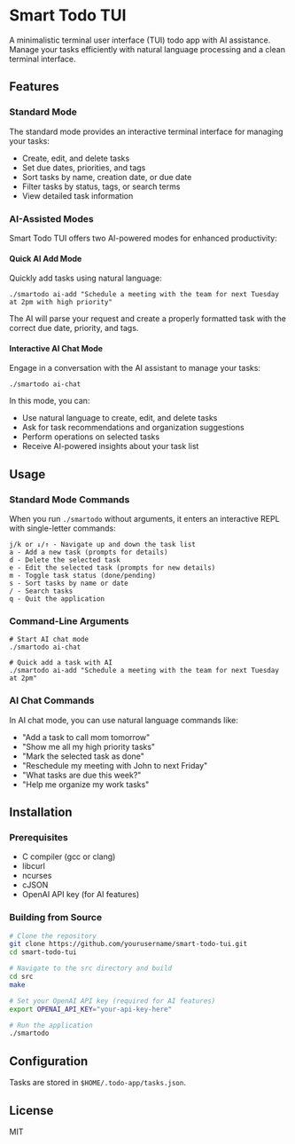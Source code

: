 # Smart Todo TUI

A minimalistic terminal user interface (TUI) todo app with AI assistance. Manage your tasks efficiently with natural language processing and a clean terminal interface.

## Features

### Standard Mode

The standard mode provides an interactive terminal interface for managing your tasks:

- Create, edit, and delete tasks
- Set due dates, priorities, and tags
- Sort tasks by name, creation date, or due date
- Filter tasks by status, tags, or search terms
- View detailed task information

### AI-Assisted Modes

Smart Todo TUI offers two AI-powered modes for enhanced productivity:

#### Quick AI Add Mode

Quickly add tasks using natural language:

```
./smartodo ai-add "Schedule a meeting with the team for next Tuesday at 2pm with high priority"
```

The AI will parse your request and create a properly formatted task with the correct due date, priority, and tags.

#### Interactive AI Chat Mode

Engage in a conversation with the AI assistant to manage your tasks:

```
./smartodo ai-chat
```

In this mode, you can:

- Use natural language to create, edit, and delete tasks
- Ask for task recommendations and organization suggestions
- Perform operations on selected tasks
- Receive AI-powered insights about your task list

## Usage

### Standard Mode Commands

When you run `./smartodo` without arguments, it enters an interactive REPL with single-letter commands:

```
j/k or ↓/↑ - Navigate up and down the task list
a - Add a new task (prompts for details)
d - Delete the selected task
e - Edit the selected task (prompts for new details)
m - Toggle task status (done/pending)
s - Sort tasks by name or date
/ - Search tasks
q - Quit the application
```

### Command-Line Arguments

```
# Start AI chat mode
./smartodo ai-chat

# Quick add a task with AI
./smartodo ai-add "Schedule a meeting with the team for next Tuesday at 2pm"
```

### AI Chat Commands

In AI chat mode, you can use natural language commands like:

- "Add a task to call mom tomorrow"
- "Show me all my high priority tasks"
- "Mark the selected task as done"
- "Reschedule my meeting with John to next Friday"
- "What tasks are due this week?"
- "Help me organize my work tasks"

## Installation

### Prerequisites

- C compiler (gcc or clang)
- libcurl
- ncurses
- cJSON
- OpenAI API key (for AI features)

### Building from Source

```bash
# Clone the repository
git clone https://github.com/yourusername/smart-todo-tui.git
cd smart-todo-tui

# Navigate to the src directory and build
cd src
make

# Set your OpenAI API key (required for AI features)
export OPENAI_API_KEY="your-api-key-here"

# Run the application
./smartodo
```

## Configuration

Tasks are stored in `$HOME/.todo-app/tasks.json`.

## License

MIT
